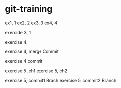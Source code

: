 # git-training
ex1, 1
ex2, 2
ex3, 3
ex4, 4

exercide 3, 1

exercise 4, 

exercise 4, merge Commit

exercise 4 commit 

exercise 5 ,ch1
exercise 5, ch2


exercise 5, commit1 Brach
exercise 5, commit2 Branch
